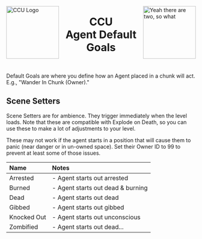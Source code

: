 ﻿<p align="left">
<img width = "140" src="../CCU/Images/CCU_Large.png" alt="CCU Logo" align="left">
<img width = "140" src="../CCU/Images/CCU_Large.png" alt="Yeah there are two, so what" align="right">
</p>

<h1 align="center">
CCU
<br>
Agent Default Goals
</h1>
<br>

Default Goals are where you define how an Agent placed in a chunk will act. E.g., "Wander In Chunk (Owner)." 

##		Scene Setters
Scene Setters are for ambience. They trigger immediately when the level loads. Note that these are compatible with Explode on Death, so you can use these to make a lot of adjustments to your level.

These may not work if the agent starts in a position that will cause them to panic (near danger or in un-owned space). Set their Owner ID to 99 to prevent at least some of those issues.

|Name								|Notes	|
|:----------------------------------|:------|
|Arrested							|- Agent starts out arrested
|Burned								|- Agent starts out dead & burning
|Dead								|- Agent starts out dead
|Gibbed								|- Agent starts out gibbed
|Knocked Out						|- Agent starts out unconscious
|Zombified							|- Agent starts out dead...